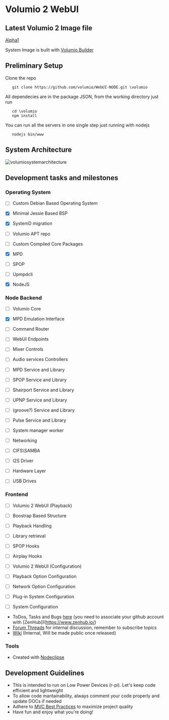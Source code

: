 # Volumio 2 WebUI

## Latest Volumio 2 Image file

[Alpha1](http://volumio.org/wp-content/uploads/Volumio2/Volumioalpha1-2015-02-04PI.img.zip)

System Image is built with [Volumio Builder](https://github.com/volumio/Build)

## Preliminary Setup

Clone the repo

       git clone https://github.com/volumio/WebUI-NODE.git \volumio

All dependecies are in the package JSON, from the working directory just run

       cd \volumio
       npm install

You can run all the servers in one single step just running with nodejs

       nodejs bin/www 
       
## System Architecture
       
![volumiosystemarchitecture](http://lightflo.ws/images/VolumioArchitecture2.png)


## Development tasks and milestones

### Operating System

- [ ] Custom Debian Based Operating System
 - [X] Minimal Jessie Based BSP
 - [X] SystemD migration
 - [ ] Volumio APT repo

- [ ] Custom Compiled Core Packages 
 - [X] MPD
 - [ ] SPOP
 - [ ] Upmpdcli
 - [X] NodeJS


### Node Backend

- [ ] Volumio Core 
 - [X] MPD Emulation Interface
 - [ ] Command Router 
 - [ ] WebUI Endpoints
 - [ ] Mixer Controls
 
- [ ] Audio services Controllers 
 - [ ] MPD Service and Library
 - [ ] SPOP Service and Library
 - [ ] Shairport Service and Library
 - [ ] UPNP Service and Library
 - [ ] (groove?) Service and Library
 - [ ] Pulse Service and Library

- [ ] System manager worker
 - [ ] Networking
 - [ ] CIFS\SAMBA
 - [ ] I2S Driver
 - [ ] Hardware Layer
 - [ ] USB Drives
 
### Frontend

- [ ] Volumio 2 WebUI (Playback)
 - [ ] Boostrap Based Structure
 - [ ] Playback Handling 
 - [ ] Library retrieval
 - [ ] SPOP Hooks  
 - [ ] Airplay Hooks

- [ ] Volumio 2 WebUI (Configuration)
 - [ ] Playback Option Configuration
 - [ ] Network Option Configuration 
 - [ ] Plug-in System Configuration
 - [ ] System Configuration 


* ToDos, Tasks and Bugs [here](https://github.com/volumio/WebUI-NODE#boards) (you need to associate your github account with [ZenHub])(https://www.zenhub.io/) 
* [Forum Threads](http://volumio.org/forum/discussion-t2098-10.html) for internal discussion, remember to subscribe topics 
* [Wiki](https://github.com/volumio/WebUI-NODE/wiki) (Internal, Will be made public once released)


### Tools

* Created with [Nodeclipse](https://github.com/Nodeclipse/nodeclipse-1)

## Development Guidelines

* This is intended to run on Low Power Devices (r-pi). Let's keep code efficient and lightweight
* To allow code mantainability, always comment your code properly and update DOCs if needed 
* Adhere to [MVC Best Practices](http://www.yiiframework.com/doc/guide/1.1/en/basics.best-practices) to maximize project quality
* Have fun and enjoy what you're doing!


